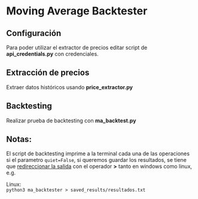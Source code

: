 # Moving Average Backtester

## Configuración
Para poder utilizar el extractor de precios editar 
script de **api_credentials.py** con credenciales.

## Extracción de precios
Extraer datos históricos usando **price_extractor.py**

## Backtesting
Realizar prueba de backtesting con **ma_backtest.py**

## Notas:
El script de backtesting imprime a la terminal cada una de las operaciones si el parametro `quiet=False`, si queremos guardar los resultados, se tiene que [redireccionar la salida](https://en.wikipedia.org/wiki/Redirection_(computing)) con el operador **>** tanto en windows como linux, e.g.

Linux:<br>
`python3 ma_backtester > saved_results/resultados.txt`
